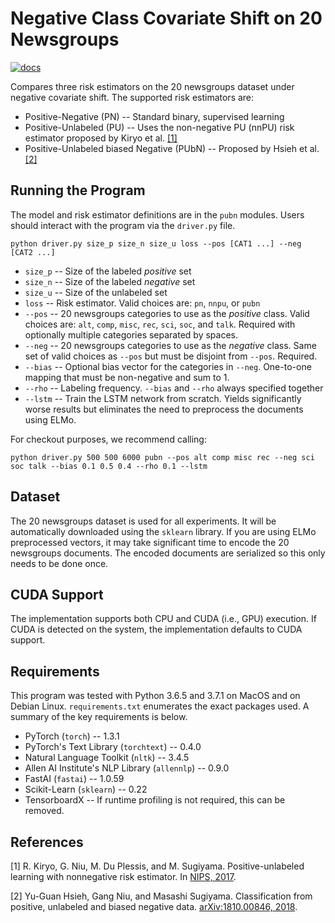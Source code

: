 # Negative Class Covariate Shift on 20 Newsgroups

[![docs](https://img.shields.io/badge/license-MIT-blue.svg)](https://github.com/ZaydH/covariate_shift_risk_estimation/blob/master/LICENSE)

Compares three risk estimators on the 20 newsgroups dataset under negative covariate shift.  The supported risk estimators are:

* Positive-Negative (PN) -- Standard binary, supervised learning
* Positive-Unlabeled (PU) -- Uses the non-negative PU (nnPU) risk estimator proposed by Kiryo et al. [[1]](#1)
* Positive-Unlabeled biased Negative (PUbN) -- Proposed by Hsieh et al. [[2]](#2)

## Running the Program

The model and risk estimator definitions are in the `pubn` modules.  Users should interact with the program via the `driver.py` file.

    python driver.py size_p size_n size_u loss --pos [CAT1 ...] --neg [CAT2 ...]

* `size_p` -- Size of the labeled *positive* set
* `size_n` -- Size of the labeled *negative* set
* `size_u` -- Size of the unlabeled set
* `loss` -- Risk estimator. Valid choices are: `pn`, `nnpu`, or `pubn`
* `--pos` -- 20 newsgroups categories to use as the *positive* class. Valid choices are: `alt`, `comp`, `misc`, `rec`, `sci`, `soc`, and `talk`. Required with optionally multiple categories separated by spaces.
* `--neg` -- 20 newsgroups categories to use as the *negative* class. Same set of valid choices as `--pos` but must be disjoint from `--pos`. Required.
* `--bias` -- Optional bias vector for the categories in `--neg`.  One-to-one mapping that must be non-negative and sum to 1.
* `--rho` -- Labeling frequency.  `--bias` and `--rho` always specified together
* `--lstm` -- Train the LSTM network from scratch.  Yields significantly worse results but eliminates the need to preprocess the documents using ELMo.

For checkout purposes, we recommend calling:

    python driver.py 500 500 6000 pubn --pos alt comp misc rec --neg sci soc talk --bias 0.1 0.5 0.4 --rho 0.1 --lstm

## Dataset

The 20 newsgroups dataset is used for all experiments.  It will be automatically downloaded using the `sklearn` library.  If you are using ELMo preprocessed vectors, it may take significant time to encode the 20 newsgroups documents.  The encoded documents are serialized so this only needs to be done once. 

## CUDA Support

The implementation supports both CPU and CUDA (i.e., GPU) execution.  If CUDA is detected on the system, the implementation defaults to CUDA support.

## Requirements

This program was tested with Python 3.6.5 and 3.7.1 on MacOS and on Debian Linux.  `requirements.txt` enumerates the exact packages used. A summary of the key requirements is below.

* PyTorch (`torch`) -- 1.3.1
* PyTorch's Text Library (`torchtext`) -- 0.4.0
* Natural Language Toolkit (`nltk`) -- 3.4.5
* Allen AI Institute's NLP Library (`allennlp`) -- 0.9.0
* FastAI (`fastai`) -- 1.0.59
* Scikit-Learn (`sklearn`) -- 0.22
* TensorboardX -- If runtime profiling is not required, this can be removed.

## References 

<a id="1">[1]</a> 
R. Kiryo, G. Niu, M. Du Plessis, and M. Sugiyama. Positive-unlabeled learning with nonnegative risk estimator. In [NIPS, 2017](http://papers.nips.cc/paper/8072-co-teaching-robust-training-of-deep-neural-networks-with-extremely-noisy-labels).

<a id="2">[2]</a> 
Yu-Guan Hsieh, Gang Niu, and Masashi Sugiyama. Classification from positive, unlabeled and biased negative data. [arXiv:1810.00846, 2018](https://arxiv.org/abs/1810.00846).
